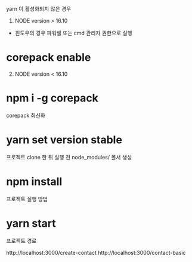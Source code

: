 
yarn 이 활성화되지 않은 경우 

1. NODE version > 16.10 

* 윈도우의 경우 파워쉘 또는 cmd 관리자 권한으로 실행
# corepack enable

2. NODE version < 16.10 

# npm i -g corepack

corepack 최신화

# yarn set version stable


프로젝트 clone 한 뒤 실행 전 node_modules/ 폴서 생성

# npm install 

프로젝트 실행 방법 

# yarn start 

프로젝트 경로 

http://localhost:3000/create-contact
http://localhost:3000/contact-basic


